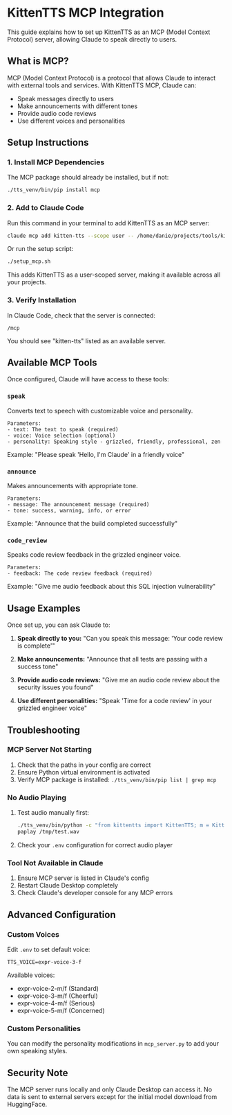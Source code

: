 # KittenTTS MCP Integration

This guide explains how to set up KittenTTS as an MCP (Model Context Protocol) server, allowing Claude to speak directly to users.

## What is MCP?

MCP (Model Context Protocol) is a protocol that allows Claude to interact with external tools and services. With KittenTTS MCP, Claude can:
- Speak messages directly to users
- Make announcements with different tones
- Provide audio code reviews
- Use different voices and personalities

## Setup Instructions

### 1. Install MCP Dependencies

The MCP package should already be installed, but if not:

```bash
./tts_venv/bin/pip install mcp
```

### 2. Add to Claude Code

Run this command in your terminal to add KittenTTS as an MCP server:

```bash
claude mcp add kitten-tts --scope user -- /home/danie/projects/tools/kitten/tts_venv/bin/python /home/danie/projects/tools/kitten/mcp_server.py
```

Or run the setup script:
```bash
./setup_mcp.sh
```

This adds KittenTTS as a user-scoped server, making it available across all your projects.

### 3. Verify Installation

In Claude Code, check that the server is connected:

```
/mcp
```

You should see "kitten-tts" listed as an available server.

## Available MCP Tools

Once configured, Claude will have access to these tools:

### `speak`
Converts text to speech with customizable voice and personality.

```
Parameters:
- text: The text to speak (required)
- voice: Voice selection (optional)
- personality: Speaking style - grizzled, friendly, professional, zen
```

Example: "Please speak 'Hello, I'm Claude' in a friendly voice"

### `announce`
Makes announcements with appropriate tone.

```
Parameters:
- message: The announcement message (required)
- tone: success, warning, info, or error
```

Example: "Announce that the build completed successfully"

### `code_review`
Speaks code review feedback in the grizzled engineer voice.

```
Parameters:
- feedback: The code review feedback (required)
```

Example: "Give me audio feedback about this SQL injection vulnerability"

## Usage Examples

Once set up, you can ask Claude to:

1. **Speak directly to you:**
   "Can you speak this message: 'Your code review is complete'"

2. **Make announcements:**
   "Announce that all tests are passing with a success tone"

3. **Provide audio code reviews:**
   "Give me an audio code review about the security issues you found"

4. **Use different personalities:**
   "Speak 'Time for a code review' in your grizzled engineer voice"

## Troubleshooting

### MCP Server Not Starting

1. Check that the paths in your config are correct
2. Ensure Python virtual environment is activated
3. Verify MCP package is installed: `./tts_venv/bin/pip list | grep mcp`

### No Audio Playing

1. Test audio manually first:
   ```bash
   ./tts_venv/bin/python -c "from kittentts import KittenTTS; m = KittenTTS('KittenML/kitten-tts-nano-0.1'); import soundfile as sf; audio = m.generate('Test', voice='expr-voice-2-m'); sf.write('/tmp/test.wav', audio, 24000)"
   paplay /tmp/test.wav
   ```

2. Check your `.env` configuration for correct audio player

### Tool Not Available in Claude

1. Ensure MCP server is listed in Claude's config
2. Restart Claude Desktop completely
3. Check Claude's developer console for any MCP errors

## Advanced Configuration

### Custom Voices

Edit `.env` to set default voice:
```
TTS_VOICE=expr-voice-3-f
```

Available voices:
- expr-voice-2-m/f (Standard)
- expr-voice-3-m/f (Cheerful)
- expr-voice-4-m/f (Serious)
- expr-voice-5-m/f (Concerned)

### Custom Personalities

You can modify the personality modifications in `mcp_server.py` to add your own speaking styles.

## Security Note

The MCP server runs locally and only Claude Desktop can access it. No data is sent to external servers except for the initial model download from HuggingFace.